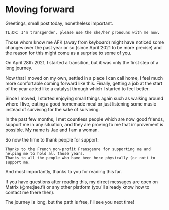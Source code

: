 # Moving forward

Greetings, small post today, nonetheless important.

    TL;DR: I'm transgender, please use the she/her pronouns with me now.

Those whom know me AFK (away from keyboard) might have noticed some changes over the past year or so (since April 2021 to be more precise) and the reason for this might come as a surprise to some of you.

On April 28th 2021, I started a transition, but it was only the first step of a long journey.

Now that I moved on my own, settled in a place I can call home, I feel much more comfortable coming forward like this. Finally, getting a job at the start of the year acted like a catalyst through which I started to feel better.

Since I moved, I started enjoying small things again such as walking around where I live, eating a good homemade meal or just listening some music instead of surviving for the sake of surviving.

In the past few months, I met countless people which are now good friends, support me in any situation, and they are proving to me that improvement is possible.
My name is Jae and I am a woman.

So now the time to thank people for support:

    Thanks to the French non-profit Fransgenre for supporting me and helping me to hold all those years.
    Thanks to all the people who have been here physically (or not) to support me.

And most importantly, thanks to you for reading this far.

If you have questions after reading this, my direct messages are open on Matrix (@me:jae.fi) or any other platform (you'll already know how to contact me there then).

The journey is long, but the path is free, ⁣I'll see you next time!

